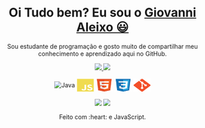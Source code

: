 <div>
  
  <h1 align="center">
    Oi Tudo bem? Eu sou o
    <a href="https://www.linkedin.com/in/giovanni-aleixo/">Giovanni Aleixo 😃️</a>
  </h1>
  
  <p align="center">
    Sou estudante de programação e gosto muito de compartilhar meu conhecimento e aprendizado aqui no GitHub.
 
  </p>
  
</div>

<div align="center">
  <a href="https://github.com/Giovanni-Aleixo">
    <img height="150em" src="https://github-readme-stats.vercel.app/api?username=Giovanni-Aleixo&count_private=true&include_all_commits=false&show_icons=true&theme=dracula&hide_border=false&show_owner=true"/>
    <img height="150em" src="https://github-readme-stats.vercel.app/api/top-langs/?username=Giovanni-Aleixo&theme=dracula&hide_border=false&&layout=compact"/>
  </a>
</div>

<div align="center" valign="top"><br>
  <img align="center" alt="Java" height="30" width="40" src="https://cdn.jsdelivr.net/gh/devicons/devicon/icons/java/java-original.svg">
  <img align="center" alt="Js" height="30" width="40" src="https://raw.githubusercontent.com/devicons/devicon/master/icons/javascript/javascript-plain.svg">
  <img align="center" alt="HTML" height="30" width="40" src="https://raw.githubusercontent.com/devicons/devicon/master/icons/html5/html5-original.svg">
  <img align="center" alt="CSS" height="30" width="40" src="https://raw.githubusercontent.com/devicons/devicon/master/icons/css3/css3-original.svg">
  <img align="center" alt="git" height="30" width="40" src="https://raw.githubusercontent.com/devicons/devicon/master/icons/git/git-original.svg">
</div><br>

<div align="center">
  <a href="https://www.linkedin.com/in/giovanni-aleixo/" target="_blank"><img src="https://img.shields.io/badge/-LinkedIn-%230077B5?style=for-the-badge&logo=linkedin&logoColor=white" target="_blank"></a> 
  <a href="mailto:aleixoo.giovanni@gmail.com"><img src="https://img.shields.io/badge/-Gmail-%23333?style=for-the-badge&logo=gmail&logoColor=white" target="_blank"></a>
</div>

<div align="center">
  
</div>

<div align="center">
  <p>Feito com :heart: e JavaScript.</p>
</div>
